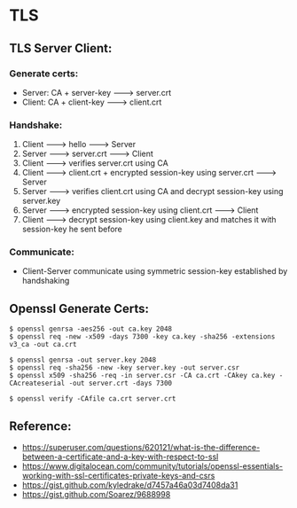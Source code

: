# TLS

## TLS Server Client:

### Generate certs:

- Server: CA + server-key ---> server.crt
- Client: CA + client-key ---> client.crt

### Handshake:

1. Client ---> hello ---> Server
2. Server ---> server.crt ---> Client
3. Client ---> verifies server.crt using CA
4. Client ---> client.crt + encrypted session-key using server.crt ---> Server
5. Server ---> verifies client.crt using CA and decrypt session-key using server.key
6. Server ---> encrypted session-key using client.crt ---> Client
7. Client ---> decrypt session-key using client.key and matches it with session-key he sent before

### Communicate:

- Client-Server communicate using symmetric session-key established by handshaking

## Openssl Generate Certs:

```
$ openssl genrsa -aes256 -out ca.key 2048
$ openssl req -new -x509 -days 7300 -key ca.key -sha256 -extensions v3_ca -out ca.crt

$ openssl genrsa -out server.key 2048
$ openssl req -sha256 -new -key server.key -out server.csr
$ openssl x509 -sha256 -req -in server.csr -CA ca.crt -CAkey ca.key -CAcreateserial -out server.crt -days 7300

$ openssl verify -CAfile ca.crt server.crt
```

## Reference:

- https://superuser.com/questions/620121/what-is-the-difference-between-a-certificate-and-a-key-with-respect-to-ssl
- https://www.digitalocean.com/community/tutorials/openssl-essentials-working-with-ssl-certificates-private-keys-and-csrs
- https://gist.github.com/kyledrake/d7457a46a03d7408da31
- https://gist.github.com/Soarez/9688998
